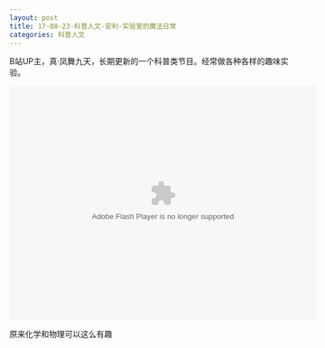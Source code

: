 ```yaml
---
layout: post
title: 17-08-23-科普人文-安利-实验室的魔法日常
categories: 科普人文
---
```


B站UP主，真·凤舞九天，长期更新的一个科普类节目。经常做各种各样的趣味实验。

<embed height="415" width="544" quality="high" allowfullscreen="true" type="application/x-shockwave-flash" src="//static.hdslb.com/miniloader.swf" flashvars="aid=13497699&page=1" pluginspage="//www.adobe.com/shockwave/download/download.cgi?P1_Prod_Version=ShockwaveFlash"></embed>

原来化学和物理可以这么有趣